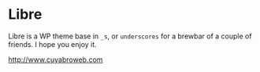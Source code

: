 Libre
=====
Libre is a WP theme base in `_s`, or `underscores` for a brewbar of a couple of friends. I hope you enjoy it.


http://www.cuyabroweb.com
